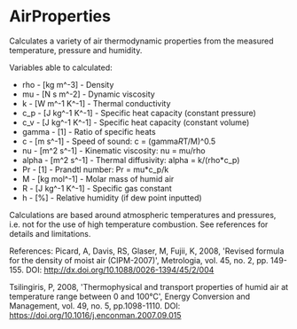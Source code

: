 # AirProperties
 Calculates a variety of air thermodynamic properties from the measured temperature, pressure and humidity.

Variables able to calculated:
 * rho - [kg m^-3] - Density
 * mu - [N s m^-2] - Dynamic viscosity
 * k - [W m^-1 K^-1] - Thermal conductivity
 * c_p - [J kg^-1 K^-1] - Specific heat capacity (constant pressure)
 * c_v - [J kg^-1 K^-1] - Specific heat capacity (constant volume)
 * gamma - [1] - Ratio of specific heats
 * c - [m s^-1] - Speed of sound: c = (gamma*R*T/M)^0.5
 * nu - [m^2 s^-1] - Kinematic viscosity: nu = mu/rho
 * alpha - [m^2 s^-1] - Thermal diffusivity: alpha = k/(rho*c_p)
 * Pr - [1] - Prandtl number: Pr = mu*c_p/k
 * M - [kg mol^-1] - Molar mass of humid air
 * R - [J kg^-1 K^-1] - Specific gas constant
 * h - [%] - Relative humidity (if dew point inputted)

Calculations are based around atmospheric temperatures and pressures, i.e. not for the use of high temperature combustion. See references for details and limitations.

References:
Picard, A, Davis, RS, Glaser, M, Fujii, K, 2008, 'Revised formula for the density of moist air (CIPM-2007)', Metrologia, vol. 45, no. 2, pp. 149-155. DOI: http://dx.doi.org/10.1088/0026-1394/45/2/004

Tsilingiris, P, 2008, 'Thermophysical and transport properties of humid air at temperature range between 0 and 100°C', Energy Conversion and Management, vol. 49, no. 5, pp.1098-1110. DOI: https://doi.org/10.1016/j.enconman.2007.09.015
